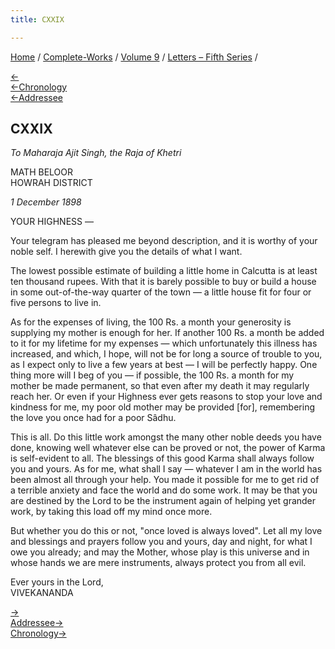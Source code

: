 ```yaml
---
title: CXXIX

---
```

<div>

[Home](../../../index.htm) / [Complete-Works](../../complete_works.htm)
/ [Volume 9](../volume_9_contents.htm) / [Letters – Fifth
Series](letters_fifth_series_contents.htm) /

[←](128_your_highness.htm)  
[←Chronology](../../volume_5/epistles_first_series/087_your_highness.htm)  
[←Addressee](../../volume_5/epistles_first_series/087_your_highness.htm)

## CXXIX

*To Maharaja Ajit Singh, the Raja of Khetri*

MATH BELOOR  
HOWRAH DISTRICT

*1 December 1898*

YOUR HIGHNESS —

Your telegram has pleased me beyond description, and it is worthy of
your noble self. I herewith give you the details of what I want.

The lowest possible estimate of building a little home in Calcutta is at
least ten thousand rupees. With that it is barely possible to buy or
build a house in some out-of-the-way quarter of the town — a little
house fit for four or five persons to live in.

As for the expenses of living, the 100 Rs. a month your generosity is
supplying my mother is enough for her. If another 100 Rs. a month be
added to it for my lifetime for my expenses — which unfortunately this
illness has increased, and which, I hope, will not be for long a source
of trouble to you, as I expect only to live a few years at best — I will
be perfectly happy. One thing more will I beg of you — if possible, the
100 Rs. a month for my mother be made permanent, so that even after my
death it may regularly reach her. Or even if your Highness ever gets
reasons to stop your love and kindness for me, my poor old mother may be
provided \[for\], remembering the love you once had for a poor Sâdhu.

This is all. Do this little work amongst the many other noble deeds you
have done, knowing well whatever else can be proved or not, the power of
Karma is self-evident to all. The blessings of this good Karma shall
always follow you and yours. As for me, what shall I say — whatever I am
in the world has been almost all through your help. You made it possible
for me to get rid of a terrible anxiety and face the world and do some
work. It may be that you are destined by the Lord to be the instrument
again of helping yet grander work, by taking this load off my mind once
more.

But whether you do this or not, "once loved is always loved". Let all my
love and blessings and prayers follow you and yours, day and night, for
what I owe you already; and may the Mother, whose play is this universe
and in whose hands we are mere instruments, always protect you from all
evil.

Ever yours in the Lord,  
VIVEKANANDA

[→](130_margot.htm)  
[Addressee→](../../volume_5/epistles_first_series/088_your_highness.htm)  
[Chronology→](../../volume_5/epistles_first_series/088_your_highness.htm)

</div>
